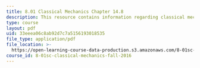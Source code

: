 ```yaml
---
title: 8.01 Classical Mechanics Chapter 14.8
description: This resource contains information regarding classical mechanics.
type: course
layout: pdf
uid: 33eeea06c8ab92d7c7a5156193018535
file_type: application/pdf
file_location: >-
  https://open-learning-course-data-production.s3.amazonaws.com/8-01sc-classical-mechanics-fall-2016/33eeea06c8ab92d7c7a5156193018535_MIT8_01F16_chapter14.8.pdf
course_id: 8-01sc-classical-mechanics-fall-2016
---
```


